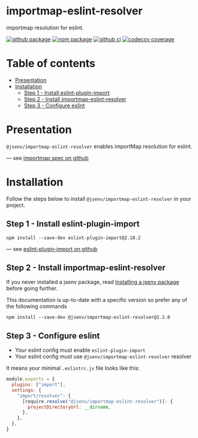 # importmap-eslint-resolver

importmap resolution for eslint.

[![github package](https://img.shields.io/github/package-json/v/jsenv/jsenv-importmap-eslint-resolver.svg?logo=github&label=package)](https://github.com/jsenv/jsenv-importmap-eslint-resolver/packages)
[![npm package](https://img.shields.io/npm/v/@jsenv/importmap-eslint-resolver.svg?logo=npm&label=package)](https://www.npmjs.com/package/@jsenv/importmap-eslint-resolver)
[![github ci](https://github.com/jsenv/jsenv-importmap-eslint-resolver/workflows/ci/badge.svg)](https://github.com/jsenv/jsenv-importmap-eslint-resolver/actions?workflow=ci)
[![codecov coverage](https://codecov.io/gh/jsenv/jsenv-importmap-eslint-resolver/branch/master/graph/badge.svg)](https://codecov.io/gh/jsenv/jsenv-importmap-eslint-resolver)

# Table of contents

- [Presentation](#Presentation)
- [Installation](#installation)
  - [Step 1 - Install eslint-plugin-import](#step-1---install-eslint-plugin-import)
  - [Step 2 - Install importmap-eslint-resolver](#step-2---install-importmap-eslint-resolver)
  - [Step 3 - Configure eslint](#step-3---configure-eslint)

# Presentation

`@jsenv/importmap-eslint-resolver` enables importMap resolution for eslint.

— see [importmap spec on github](https://github.com/WICG/import-maps)

# Installation

Follow the steps below to install `@jsenv/importmap-eslint-resolver` in your project.

## Step 1 - Install eslint-plugin-import

```console
npm install --save-dev eslint-plugin-import@2.18.2
```

— see [eslint-plugin-import on github](https://github.com/benmosher/eslint-plugin-import)

## Step 2 - Install importmap-eslint-resolver

If you never installed a jsenv package, read [Installing a jsenv package](https://github.com/jsenv/jsenv-core/blob/master/docs/installing-jsenv-package.md#installing-a-jsenv-package) before going further.

This documentation is up-to-date with a specific version so prefer any of the following commands

```console
npm install --save-dev @jsenv/importmap-eslint-resolver@2.2.0
```

## Step 3 - Configure eslint

- Your eslint config must enable `eslint-plugin-import`
- Your eslint config must use `@jsenv/importmap-eslint-resolver` resolver

It means your minimal `.eslintrc.js` file looks like this:

```js
module.exports = {
  plugins: ["import"],
  settings: {
    "import/resolver": {
      [require.resolve("@jsenv/importmap-eslint-resolver")]: {
        projectDirectoryUrl: __dirname,
      },
    },
  },
}
```
